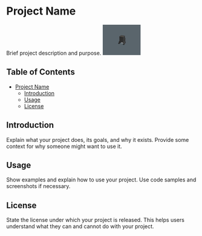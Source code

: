 # Project Name

Brief project description and purpose.
<img src="media/render.png" alt="Project Image" width="100">
## Table of Contents
- [Project Name](#project-name)
  - [Introduction](#introduction)
  - [Usage](#usage)
  - [License](#license)

## Introduction

Explain what your project does, its goals, and why it exists. Provide some context for why someone might want to use it.

## Usage

Show examples and explain how to use your project. Use code samples and screenshots if necessary.

## License

State the license under which your project is released. This helps users understand what they can and cannot do with your project.


